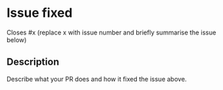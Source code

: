 # Issue fixed

Closes #x (replace x with issue number and briefly summarise the issue below)

## Description
Describe what your PR does and how it fixed the issue above.

